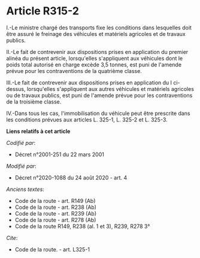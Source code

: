 # Article R315-2

I.-Le ministre chargé des transports fixe les conditions dans lesquelles doit être assuré le freinage des véhicules et
matériels agricoles et de travaux publics. 

II.-Le fait de contrevenir aux dispositions prises en application du premier alinéa du présent article, lorsqu'elles
s'appliquent aux véhicules dont le poids total autorisé en charge excède 3,5 tonnes, est puni de l'amende prévue pour les
contraventions de la quatrième classe. 

III.-Le fait de contrevenir aux dispositions prises en application du I ci-dessus, lorsqu'elles s'appliquent aux autres
véhicules et matériels agricoles ou de travaux publics, est puni de l'amende prévue pour les contraventions de la troisième
classe. 

IV.-Dans tous les cas, l'immobilisation du véhicule peut être prescrite dans les conditions prévues aux articles          L.
325-1, L. 325-2 et L. 325-3.

**Liens relatifs à cet article**

_Codifié par_:

  - Décret n°2001-251 du 22 mars 2001

_Modifié par_:

  - Décret n°2020-1088 du 24 août 2020 - art. 4

_Anciens textes_:

  - Code de la route - art. R149 (Ab)
  - Code de la route - art. R238 (Ab)
  - Code de la route - art. R239 (Ab)
  - Code de la route - art. R278 (Ab)
  - Code de la route R149, R238 (al. 1 et 3), R239, R278 3°

_Cite_:

  - Code de la route. - art. L325-1
